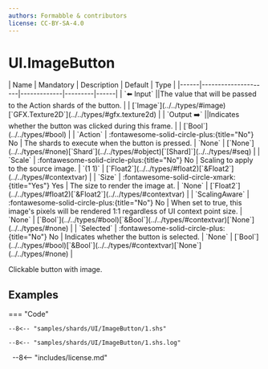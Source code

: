 ```yaml
---
authors: Formabble & contributors
license: CC-BY-SA-4.0
---
```



# UI.ImageButton

<div class="sh-parameters" markdown="1">
| Name | Mandatory | Description | Default | Type |
|------|---------------------|-------------|---------|------|
| `⬅️ Input` ||The value that will be passed to the Action shards of the button. | | [`Image`](../../types/#image)[`GFX.Texture2D`](../../types/#gfx.texture2d) |
| `Output ➡️` ||Indicates whether the button was clicked during this frame. | | [`Bool`](../../types/#bool) |
| `Action` | :fontawesome-solid-circle-plus:{title="No"} No  | The shards to execute when the button is pressed. | `None` | [`None`](../../types/#none)[`Shard`](../../types/#object)[`[Shard]`](../../types/#seq) |
| `Scale` | :fontawesome-solid-circle-plus:{title="No"} No  | Scaling to apply to the source image. | `(1 1)` | [`Float2`](../../types/#float2)[`&Float2`](../../types/#contextvar) |
| `Size` | :fontawesome-solid-circle-xmark:{title="Yes"} Yes  | The size to render the image at. | `None` | [`Float2`](../../types/#float2)[`&Float2`](../../types/#contextvar) |
| `ScalingAware` | :fontawesome-solid-circle-plus:{title="No"} No  | When set to true, this image's pixels will be rendered 1:1 regardless of UI context point size. | `None` | [`Bool`](../../types/#bool)[`&Bool`](../../types/#contextvar)[`None`](../../types/#none) |
| `Selected` | :fontawesome-solid-circle-plus:{title="No"} No  | Indicates whether the button is selected. | `None` | [`Bool`](../../types/#bool)[`&Bool`](../../types/#contextvar)[`None`](../../types/#none) |

</div>

Clickable button with image.

## Examples

=== "Code"

  ```x86asm linenums="1"
  --8<-- "samples/shards/UI/ImageButton/1.shs"
  ```

  ```
  --8<-- "samples/shards/UI/ImageButton/1.shs.log"
  ```
&nbsp;
--8<-- "includes/license.md"


